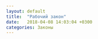 ```yaml
---
layout: default
title:  "Рабочий закон"
date:   2018-04-08 14:03:04 +0300
categories: Законы
---
```


